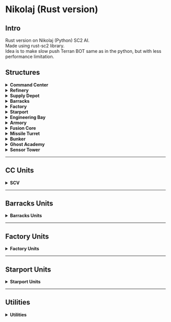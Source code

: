 # Nikolaj (Rust version)

## Intro
Rust version on Nikolaj (Python) SC2 AI.  
Made using rust-sc2 library.  
Idea is to make slow push Terran BOT same as in the python, but with less performance limitation.
## Structures

<details>
<summary><strong>Command Center</strong></summary>

| Task                         | Status |
|-----------------------------|--------|
| Construct                   | ✅     |
| Fly/Land                    | ✅     |
| Morph                       | ✅     |
| Scan hidden enemies         | ✅     |
| Search for leftover bases   | ✅     |
| M.U.L.E. drop               | ✅     |
| Train SCVs                  | ✅     |
| Drop Emergency Depot        | ⬜     |

</details>

<details>
<summary><strong>Refinery</strong></summary>

| Task       | Status |
|------------|--------|
| Construct  | ✅     |

</details>

<details>
<summary><strong>Supply Depot</strong></summary>

| Task         | Status |
|--------------|--------|
| Construct    | ✅     |
| Open/Close   | ✅     |

</details>

<details>
<summary><strong>Barracks</strong></summary>

| Task             | Status |
|------------------|--------|
| Construct        | ✅     |
| Construct Addon  | ✅     |
| Train            | ✅     |
| Fly/Land         | ✅     |

</details>

<details>
<summary><strong>Factory</strong></summary>

| Task             | Status |
|------------------|--------|
| Construct        | ✅     |
| Construct Addon  | ✅     |
| Train            | ✅     |
| Fly/Land         | ✅     |

</details>

<details>
<summary><strong>Starport</strong></summary>

| Task             | Status |
|------------------|--------|
| Construct        | ✅     |
| Construct Addon  | ✅     |
| Train            | ✅     |
| Fly/Land         | ✅     |

</details>

<details>
<summary><strong>Engineering Bay</strong></summary>

| Task     | Status |
|----------|--------|
| Construct| ⬜     |
| Upgrades | ⬜     |

</details>

<details>
<summary><strong>Armory</strong></summary>

| Task     | Status |
|----------|--------|
| Construct| ⬜     |
| Upgrades | ⬜     |

</details>

<details>
<summary><strong>Fusion Core</strong></summary>

| Task     | Status |
|----------|--------|
| Construct| ⬜     |
| Upgrades | ⬜     |

</details>

<details>
<summary><strong>Missile Turret</strong></summary>

| Task     | Status |
|----------|--------|
| Construct| ⬜     |

</details>

<details>
<summary><strong>Bunker</strong></summary>

| Task     | Status |
|----------|--------|
| Construct| ⬜     |
| Control  | ⬜     |

</details>

<details>
<summary><strong>Ghost Academy</strong></summary>

| Task     | Status |
|----------|--------|
| Construct| ⬜     |
| Upgrades | ⬜     |
| Nukes    | ⬜     |

</details>

<details>
<summary><strong>Sensor Tower</strong></summary>

| Task     | Status |
|----------|--------|
| Construct| ⬜     |

</details>

---

## CC Units

<details>
<summary><strong>SCV</strong></summary>

| Task                              | Status |
|-----------------------------------|--------|
| Distribution                      | ✅     |
| Split on start                    | ⬜     |
| Speedmining                       | ⬜     |
| Finish building without workers   | ✅     |
| Attack nearby enemy               | ⬜     |
| Repair friendly units             | ⬜     |
| Repair buildings                  | ⬜     |
| Ramp block answer                 | ⬜     |
| Worker rush answer                | ⬜     |
| Planetary Fortress rush answer    | ⬜     |

</details>

---

## Barracks Units

<details>
<summary><strong>Barracks Units</strong></summary>

| Unit    | Train | Control |
|---------|:-----:|:-------:|
| Marine  | ✅    | ⬜      |
| Marauder| ✅    | ⬜      |
| Reaper  | ✅    | ⬜      |
| Ghost   | ⬜    | ⬜      |

</details>

---

## Factory Units

<details>
<summary><strong>Factory Units</strong></summary>

| Unit       | Train | Control |
|------------|:-----:|:-------:|
| Hellion    | ⬜    | ⬜      |
| Siege Tank | ⬜    | ⬜      |
| Widow Mine | ⬜    | ⬜      |
| Cyclone    | ⬜    | ⬜      |
| Thor       | ⬜    | ⬜      |

</details>

---

## Starport Units

<details>
<summary><strong>Starport Units</strong></summary>

| Unit         | Train | Control | Harass | 
|--------------|:-----:|:-------:|:------:|
| Viking       | ⬜    | ⬜      |        |
| Medivac      | ⬜    | ⬜      | ⬜      |
| Banshee      | ⬜    | ⬜      | ⬜      |
| Raven        | ⬜    | ⬜      | ⬜      |
| Liberator    | ⬜    | ⬜      | ⬜      |
| Battlecruiser| ⬜    | ⬜      | ⬜      |

</details>

---

## Utilities

<details>
<summary><strong>Utilities</strong></summary>

| Feature             | Status |
|---------------------|--------|
| Building placement  | ✅     |
| Combat strategy     | ⬜     |
| Unit rally points   | ⬜     |
| Walls               | ⬜     |
| Pathfinding         | ⬜     |

</details>
